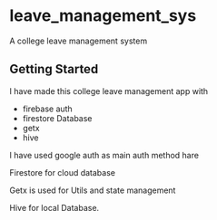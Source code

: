 # leave_management_sys

A college leave management system

## Getting Started

I have made this college leave management app with 
- firebase auth 
- firestore Database 
- getx
- hive 
  
I have used google auth as main auth method hare

Firestore for cloud database

Getx is used for Utils and state management

Hive for local Database.
